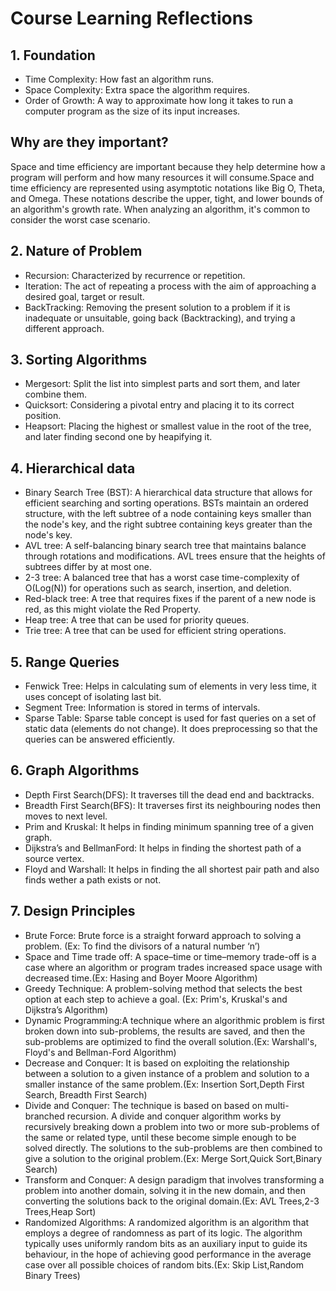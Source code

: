# Course Learning Reflections
## 1. Foundation
- Time Complexity: How fast an algorithm runs.  
- Space Complexity: Extra space the algorithm requires.   
- Order of Growth: A way to approximate how long it takes to run a computer program as the size of its input increases.
## Why are they important? 
Space and time efficiency are important because they help determine how a program will perform and how many resources it will consume.Space and time efficiency are represented using asymptotic notations like Big O, Theta, and Omega. These notations describe the upper, tight, and lower bounds of an algorithm's growth rate. When analyzing an algorithm, it's common to consider the worst case scenario.
## 2. Nature of Problem ##
- Recursion: Characterized by recurrence or repetition.  
- Iteration: The act of repeating a process with the aim of approaching a desired goal, target or result.  
- BackTracking: Removing the present solution to a problem if it is inadequate or unsuitable, going back (Backtracking), and trying a different approach.
## 3. Sorting Algorithms
- Mergesort: Split the list into simplest parts and sort them, and later combine them.  
- Quicksort: Considering a pivotal entry and placing it to its correct position.  
- Heapsort: Placing the highest or smallest value in the root of the tree, and later finding second one by heapifying it.
## 4. Hierarchical data
- Binary Search Tree (BST): A hierarchical data structure that allows for efficient searching and sorting operations. BSTs maintain an ordered structure, with the left subtree of a node containing keys smaller than the node's key, and the right subtree containing keys greater than the node's key.
- AVL tree: A self-balancing binary search tree that maintains balance through rotations and modifications. AVL trees ensure that the heights of subtrees differ by at most one.
- 2-3 tree: A balanced tree that has a worst case time-complexity of O(Log(N)) for operations such as search, insertion, and deletion.
- Red-black tree: A tree that requires fixes if the parent of a new node is red, as this might violate the Red Property.
- Heap tree: A tree that can be used for priority queues.
- Trie tree: A tree that can be used for efficient string operations.
## 5. Range Queries
- Fenwick Tree: Helps in calculating sum of elements in very less time, it uses concept of isolating last bit.  
- Segment Tree: Information is stored in terms of intervals.
- Sparse Table: Sparse table concept is used for fast queries on a set of static data (elements do not change). It does preprocessing so that the queries can be answered efficiently.
## 6. Graph Algorithms
- Depth First Search(DFS): It traverses till the dead end and backtracks.  
- Breadth First Search(BFS): It traverses first its neighbouring nodes then moves to next level.  
- Prim and Kruskal: It helps in finding minimum spanning tree of a given graph.  
- Dijkstra’s and BellmanFord: It helps in finding the shortest path of a source vertex.  
- Floyd and Warshall: It helps in finding the all shortest pair path and also finds wether a path exists or not.
## 7. Design Principles
- Brute Force: Brute force is a straight forward approach to solving a problem.
  (Ex: To find the divisors of a natural number ‘n’) 
- Space and Time trade off: A space–time or time–memory trade-off is a case where an algorithm or program trades increased space usage with decreased time.(Ex: Hasing and Boyer Moore Algorithm)  
- Greedy Technique: A problem-solving method that selects the best option at each step to achieve a goal.  (Ex: Prim's, Kruskal's and Dijkstra’s Algorithm)
- Dynamic Programming:A technique where an algorithmic problem is first broken down into sub-problems, the results are saved, and then the sub-problems are optimized to find the overall solution.(Ex: Warshall's, Floyd's and Bellman-Ford Algorithm)
- Decrease and Conquer: It is based on exploiting the relationship between a solution to a given instance of a
problem and solution to a smaller instance of the same problem.(Ex: Insertion Sort,Depth First Search, Breadth First Search)
- Divide and Conquer: The technique is based on based on multi-branched recursion. A divide and conquer
algorithm works by recursively breaking down a problem into two or more sub-problems
of the same or related type, until these become simple enough to be solved directly. The
solutions to the sub-problems are then combined to give a solution to the original
problem.(Ex: Merge Sort,Quick Sort,Binary Search)
- Transform and Conquer: A design paradigm that involves transforming a problem into another domain, solving it in the new domain, and then converting the solutions back to the original domain.(Ex: AVL Trees,2-3 Trees,Heap Sort)
- Randomized Algorithms: A randomized algorithm is an algorithm that employs a degree of randomness as part of
its logic. The algorithm typically uses uniformly random bits as an auxiliary input to guide
its behaviour, in the hope of achieving good performance in the average case over all
possible choices of random bits.(Ex: Skip List,Random Binary Trees)
